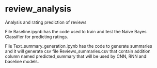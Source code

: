 # review_analysis
Analysis and rating prediction of reviews 

File Baseline.ipynb has the code used to train and test the Naive Bayes Classifier for predicting ratings.

File Text_summary_generation.ipynb has the code to generate summaries and it will generate csv file Reviews_summaries.csv that contain addition column named predicted_summary that will be used by CNN, RNN and baseline models.
